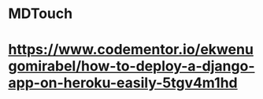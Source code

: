 # MDTouch
# https://www.codementor.io/ekwenugomirabel/how-to-deploy-a-django-app-on-heroku-easily-5tgv4m1hd